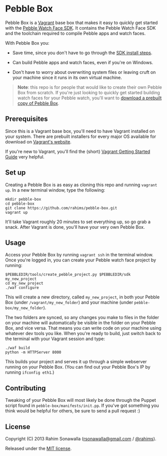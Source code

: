 # Pebble Box
Pebble Box is a [Vagrant](http://www.vagrantup.com) base box that makes it easy to quickly get started with the [Pebble Watch Face SDK](http://developer.getpebble.com/1/welcome). It contains the Pebble Watch Face SDK and the toolchain required to compile Pebble apps and watch faces.

With Pebble Box you:

* Save time, since you don't have to go through the [SDK install steps](http://developer.getpebble.com/1/01_GetStarted/01_Step_2).

* Can build Pebble apps and watch faces, even if you're on Windows.

* Don't have to worry about overwriting system files or leaving cruft on your machine since it runs in its own virtual machine.

> **Note**: this repo is for people that would like to create their own Pebble Box from scratch. If you're just looking to quickly get started building watch faces for your Pebble watch, you'll want to [download a prebuilt copy of Pebble Box](https://dl.dropboxusercontent.com/u/2135156/pebble.box).

## Prerequisites

Since this is a Vagrant base box, you'll need to have Vagrant installed on your system. There are prebuilt installers for every major OS available for download on [Vagrant's website](http://www.vagrantup.com).

If you're new to Vagrant, you'll find the (short) [Vagrant Getting Started Guide](http://docs.vagrantup.com/v2/getting-started/index.html) very helpful.

## Set up

Creating a Pebble Box is as easy as cloning this repo and running `vagrant up`. In a new terminal window, type the following:

```
mkdir pebble-box
cd pebble-box
git clone https://github.com/rahims/pebble-box.git
vagrant up
```

It'll take Vagrant roughly 20 minutes to set everything up, so go grab a snack. After Vagrant is done, you'll have your very own Pebble Box.

## Usage

Access your Pebble Box by running `vagrant ssh` in the terminal window. Once you're logged in, you can create your Pebble watch face project by running:

```
$PEBBLEDIR/tools/create_pebble_project.py $PEBBLEDIR/sdk my_new_project
cd my_new_project
./waf configure
```

This will create a new directory, called `my_new_project`, in both your Pebble Box (under `/vagrant/my_new_folder`) and your machine (under `pebble-box/my_new_folder`).

The two folders are synced, so any changes you make to files in the folder on your machine will automatically be visible in the folder on your Pebble Box, and vice versa. That means you can write code on your machine using whatever dev tools you like. When you're ready to build, just switch back to the terminal with your Vagrant session and type:

```
./waf build
python -m HTTPServer 8000
```

This builds your project and serves it up through a simple webserver running on your Pebble Box. (You can find out your Pebble Box's IP by running `ifconfig eth1`.)

## Contributing

Tweaking of your Pebble Box will most likely be done through the Puppet script found in `pebble-box/manifests/init.pp`. If you've got something you think would be helpful for others, be sure to send a pull request :)

## License
Copyright (C) 2013 Rahim Sonawalla ([rsonawalla@gmail.com](mailto:rsonawalla@gmail.com) / [@rahims](http://twitter.com/rahims)).

Released under the [MIT license](http://www.opensource.org/licenses/mit-license.php).
